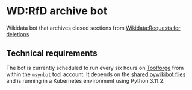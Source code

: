 # WD:RfD archive bot
Wikidata bot that archives closed sections from [Wikidata:Requests for deletions](https://www.wikidata.org/wiki/Wikidata:Requests_for_deletions)

## Technical requirements
The bot is currently scheduled to run every six hours on [Toolforge](https://wikitech.wikimedia.org/wiki/Portal:Toolforge) from within the `msynbot` tool account. It depends on the [shared pywikibot files](https://wikitech.wikimedia.org/wiki/Help:Toolforge/Pywikibot#Using_the_shared_Pywikibot_files_(recommended_setup)) and is running in a Kubernetes environment using Python 3.11.2.